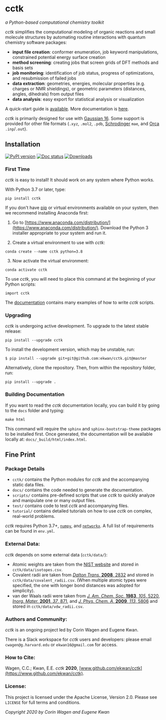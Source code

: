 
# cctk

*a Python-based computational chemistry toolkit*

*cctk* simplifies the computational modeling of organic reactions and small molecule structures by automating routine interactions with quantum chemistry software packages:

 - **input file creation**: conformer enumeration, job keyword manipulations, constrained potential energy surface creation
 - **method screening**: creating jobs that screen grids of DFT methods and basis sets
 - **job monitoring**: identification of job status, progress of optimizations, and resubmission of failed jobs
 - **data extraction**: geometries, energies, molecular properties (e.g. charges or NMR shieldings), or geometric parameters (distances, angles, dihedrals) from output files
 - **data analysis**: easy export for statistical analysis or visualization

A quick-start guide is [available](https://cctk.readthedocs.io/en/latest/quick-start.html). More documentation is [here](https://cctk.readthedocs.io/).
 
*cctk* is primarily designed for use with [Gaussian 16](https://gaussian.com). Some support is provided for other file formats (`.xyz`, `.mol2`, `.pdb`, [Schrodinger](https://www.schrodinger.com) `mae`, and [Orca](https://sites.google.com/site/orcainputlibrary/) `.inp`/`.out`).

## Installation

[![PyPI version](https://badge.fury.io/py/cctk.svg)](https://badge.fury.io/py/cctk)
[![Doc status](https://readthedocs.org/projects/pip/badge/)](https://cctk.rtfd.io)
[![Downloads](https://img.shields.io/pypi/dm/cctk.svg)](https://pypi.python.org/pypi/cctk/)

### First Time

*cctk* is easy to install! It should work on any system where Python works.

With Python 3.7 or later, type:

```
pip install cctk
```

If you don't have [pip](https://pypi.org/project/pip/) or virtual environments available on your system, then we recommend installing Anaconda first:

1. Go to [https://www.anaconda.com/distribution/](https://www.anaconda.com/distribution/). Download the Python 3 installer appropriate to your system and run it.

2. Create a virtual environment to use with *cctk*:

 ```
 conda create --name cctk python=3.8
 ```

3. Now activate the virtual environment:

 ```
 conda activate cctk
 ```

To use *cctk*, you will need to place this command at the beginning of your Python scripts:

```
import cctk
```

The [documentation](https://cctk.readthedocs.io/) contains many examples of how to write *cctk* scripts.

### Upgrading

*cctk* is undergoing active development. To upgrade to the latest stable release:

```
pip install --upgrade cctk
```

To install the development version, which may be unstable, run:

```
$ pip install --upgrade git+git@github.com:ekwan/cctk.git@master 
```

Alternatively, clone the repository. Then, from within the repository folder, run:

```
pip install --upgrade .
```

### Building Documentation

If you want to read the *cctk* documentation locally, you can build it by going to the `docs` folder and typing:

```
make html
```

This command will require the `sphinx` and `sphinx-bootstrap-theme` packages to be installed first. Once generated, the documentation will be available locally at: `docs/_build/html/index.html`.

## Fine Print

### Package Details 

- `cctk/` contains the Python modules for *cctk* and the accompanying static data files.  
- `docs/` contains the code needed to generate the documentation.  
- `scripts/` contains pre-defined scripts that use *cctk* to quickly analyze and manipulate one or many output files.  
- `test/` contains code to test *cctk* and accompanying files.  
- `tutorial/` contains detailed tutorials on how to use *cctk* on complex, real-world problems.  

*cctk* requires Python 3.7+, [`numpy`](https://numpy.org/), and [`networkx`](https://networkx.github.io/).
A full list of requirements can be found in `env.yml`. 

### External Data:

*cctk* depends on some external data (`cctk/data/`):

- Atomic weights are taken from the 
[NIST website](https://physics.nist.gov/cgi-bin/Compositions/stand_alone.pl?ele=&all=all&ascii=ascii2&isotype=some) 
and stored in `cctk/data/isotopes.csv`.
- Covalent radii are taken from 
[*Dalton Trans.* **2008**, 2832](https://pubs.rsc.org/en/content/articlelanding/2008/dt/b801115j#!divAbstract) 
and stored in `cctk/data/covalent_radii.csv`.
(When multiple atomic types were specified, the one with longer bond distances was adopted for simplicity).
- van der Waals radii were taken from
[*J. Am. Chem. Soc.* **1983**, *105*, 5220](https://pubs.acs.org/doi/10.1021/ja00354a007), 
[*Inorg. Mater.* **2001**, *37*, 871](https://link.springer.com/article/10.1023/A:1011625728803), and
[*J. Phys. Chem. A*, **2009**, *113*, 5806](https://pubs.acs.org/doi/10.1021/jp8111556) and stored in `cctk/data/vdw_radii.csv`.

### Authors and Community:

*cctk* is an ongoing project led by Corin Wagen and Eugene Kwan.

There is a Slack workspace for *cctk* users and developers: please email ``cwagen@g.harvard.edu`` or ``ekwan16@gmail.com`` for access.

### How to Cite:

Wagen, C.C.; Kwan, E.E. *cctk* **2020**, [www.github.com/ekwan/cctk](https://www.github.com/ekwan/cctk).

### License:

This project is licensed under the Apache License, Version 2.0.  Please see `LICENSE` for full terms and conditions. 

*Copyright 2020 by Corin Wagen and Eugene Kwan*
